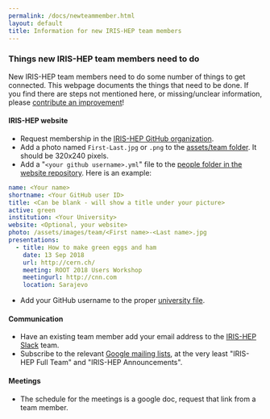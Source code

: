 ```yaml
---
permalink: /docs/newteammember.html
layout: default
title: Information for new IRIS-HEP team members
---
```


### Things new IRIS-HEP team members need to do

New IRIS-HEP team members need to do some number of things to get connected.
This webpage documents the things that need to be done. If you find there are steps
not mentioned here, or missing/unclear information, please [contribute an improvement][]!

#### IRIS-HEP website

* Request membership in the [IRIS-HEP GitHub organization][].
* Add a photo named `First-Last.jpg` or `.png` to the [assets/team folder][]. It should be 320x240 pixels.
* Add a "`<your github username>.yml`" file to the [people folder in the website repository][people]. Here is an example:

```yml
name: <Your name>
shortname: <Your GitHub user ID>
title: <Can be blank - will show a title under your picture>
active: green
institution: <Your University>
website: <Optional, your website>
photo: /assets/images/team/<First name>-<Last name>.jpg
presentations:
  - title: How to make green eggs and ham
    date: 13 Sep 2018
    url: http://cern.ch/
    meeting: ROOT 2018 Users Workshop
    meetingurl: http://cnn.com
    location: Sarajevo
```

* Add your GitHub username to the proper [university file][].

#### Communication

* Have an existing team member add your email address to the [IRIS-HEP Slack][] team.
* Subscribe to the relevant [Google mailing lists][], at the very least "IRIS-HEP Full Team" and "IRIS-HEP Announcements".

#### Meetings

* The schedule for the meetings is a google doc, request that link from a team member.

[contribute an improvement]:    https://github.com/iris-hep/iris-hep.github.io/pulls
[IRIS-HEP GitHub organization]: https://github.com/iris-hep
[assets/team folder]:           https://github.com/iris-hep/iris-hep.github.io/tree/master/assets/images/team
[people]:                       https://github.com/iris-hep/iris-hep.github.io/tree/master/_data/people
[university file]:              https://github.com/iris-hep/iris-hep.github.io/tree/master/_data/universities
[IRIS-HEP Slack]:               https://iris-hep.slack.com
[Google mailing lists]:         https://groups.google.com/a/iris-hep.org

